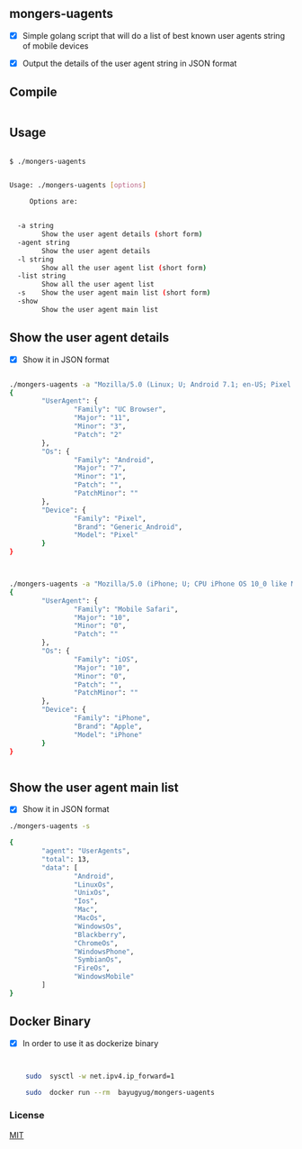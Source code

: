 ## mongers-uagents


- [x] Simple golang script that will do a list of best known user agents string of mobile devices


- [x] Output the details of the user agent string in JSON format



## Compile

```sh


```

## Usage

```sh

$ ./mongers-uagents


Usage: ./mongers-uagents [options]

     Options are:


  -a string
        Show the user agent details (short form)
  -agent string
        Show the user agent details
  -l string
        Show all the user agent list (short form)
  -list string
        Show all the user agent list
  -s    Show the user agent main list (short form)
  -show
        Show the user agent main list


```

## Show the user agent details

- [x] Show it in JSON format

``` sh

./mongers-uagents -a "Mozilla/5.0 (Linux; U; Android 7.1; en-US; Pixel Build/NDE63H) AppleWebKit/534.30 (KHTML, like Gecko) Version/4.0 UCBrowser/11.3.2.960 U3/0.8.0 Mobile Safari/534.30",
{
        "UserAgent": {
                "Family": "UC Browser",
                "Major": "11",
                "Minor": "3",
                "Patch": "2"
        },
        "Os": {
                "Family": "Android",
                "Major": "7",
                "Minor": "1",
                "Patch": "",
                "PatchMinor": ""
        },
        "Device": {
                "Family": "Pixel",
                "Brand": "Generic_Android",
                "Model": "Pixel"
        }
}



./mongers-uagents -a "Mozilla/5.0 (iPhone; U; CPU iPhone OS 10_0 like Mac OS X; en-us) AppleWebKit/602.1.38 (KHTML, like Gecko) Version/10.0 Mobile/7A341 Safari/602.1",
{
        "UserAgent": {
                "Family": "Mobile Safari",
                "Major": "10",
                "Minor": "0",
                "Patch": ""
        },
        "Os": {
                "Family": "iOS",
                "Major": "10",
                "Minor": "0",
                "Patch": "",
                "PatchMinor": ""
        },
        "Device": {
                "Family": "iPhone",
                "Brand": "Apple",
                "Model": "iPhone"
        }
}



```


## Show the user agent main list

- [x] Show it in JSON format

``` sh
./mongers-uagents -s

{
        "agent": "UserAgents",
        "total": 13,
        "data": [
                "Android",
                "LinuxOs",
                "UnixOs",
                "Ios",
                "Mac",
                "MacOs",
                "WindowsOs",
                "Blackberry",
                "ChromeOs",
                "WindowsPhone",
                "SymbianOs",
                "FireOs",
                "WindowsMobile"
        ]
}


```

## Docker Binary

- [x] In order to  use it as dockerize binary


``` sh


    sudo  sysctl -w net.ipv4.ip_forward=1

    sudo  docker run --rm  bayugyug/mongers-uagents

```


### License

[MIT](https://bayugyug.mit-license.org/)

